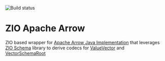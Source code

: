 ![Build status](https://github.com/vitaliihonta/zio-temporal/actions/workflows/ci.yaml/badge.svg)

# ZIO Apache Arrow

ZIO based wrapper for [Apache Arrow Java Implementation](https://arrow.apache.org/docs/java/index.html) that leverages
[ZIO Schema](https://zio.dev/zio-schema/) library to derive codecs for [ValueVector](https://arrow.apache.org/docs/java/reference/index.html) 
and [VectorSchemaRoot](https://arrow.apache.org/docs/java/reference/index.html)
